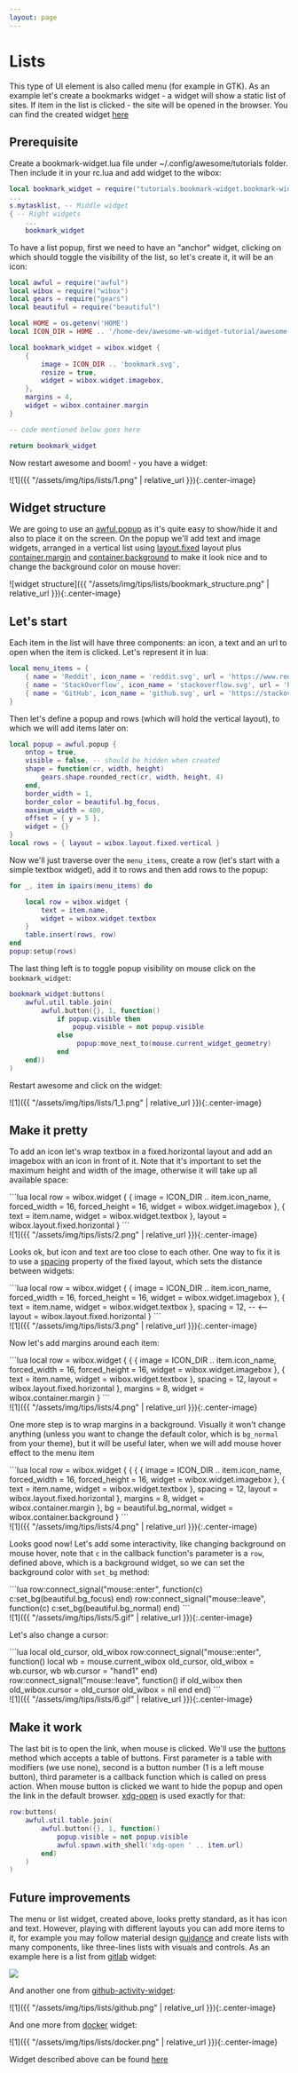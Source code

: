 ```yaml
---
layout: page
---
```


# Lists

This type of UI element is also called menu (for example in GTK).
As an example let's create a bookmarks widget - a widget will show a static list of sites. If item in the list is clicked - the site will be opened in the browser. You can find the created widget [here](https://github.com/streetturtle/awesome-wm-tutorials/tree/master/bookmark-widget)

## Prerequisite

Create a bookmark-widget.lua file under ~/.config/awesome/tutorials folder. Then include it in your rc.lua and add widget to the wibox:

```lua
local bookmark_widget = require("tutorials.bookmark-widget.bookmark-widget")
...
s.mytasklist, -- Middle widget
{ -- Right widgets
    ...
    bookmark_widget
```

To have a list popup, first we need to have an "anchor" widget, clicking on which should toggle the visibility of the list, so let's create it, it will be an icon:

```lua
local awful = require("awful")
local wibox = require("wibox")
local gears = require("gears")
local beautiful = require("beautiful")

local HOME = os.getenv('HOME')
local ICON_DIR = HOME .. '/home-dev/awesome-wm-widget-tutorial/awesome-wm-widgets/bookmark-widget/icons/'

local bookmark_widget = wibox.widget {
    {
        image = ICON_DIR .. 'bookmark.svg',
        resize = true,
        widget = wibox.widget.imagebox,
    },
    margins = 4,
    widget = wibox.container.margin
}

-- code mentioned below goes here

return bookmark_widget
```

Now restart awesome and boom! - you have a widget:

![1]({{ "/assets/img/tips/lists/1.png" | relative_url }}){:.center-image}

## Widget structure

We are going to use an [awful.popup](https://awesomewm.org/doc/api/classes/awful.popup.html) as it's quite easy to show/hide it and also to place it on the screen. On the popup we'll add text and image widgets, arranged in a vertical list using [layout.fixed](https://awesomewm.org/doc/api/classes/wibox.layout.fixed.html) layout plus [container.margin](https://awesomewm.org/doc/api/classes/wibox.container.margin.html) and [container.background](https://awesomewm.org/doc/api/classes/wibox.container.background.html) to make it look nice and to change the background color on mouse hover:

![widget structure]({{ "/assets/img/tips/lists/bookmark_structure.png" | relative_url }}){:.center-image}


## Let's start

Each item in the list will have three components: an icon, a text and an url to open when the item is clicked. Let's represent it in lua:

```lua
local menu_items = {
    { name = 'Reddit', icon_name = 'reddit.svg', url = 'https://www.reddit.com/' },
    { name = 'StackOverflow', icon_name = 'stackoverflow.svg', url = 'http://github.com/' },
    { name = 'GitHub', icon_name = 'github.svg', url = 'https://stackoverflow.com/' },
}
```

Then let's define a popup and rows (which will hold the vertical layout), to which we will add items later on:

```lua
local popup = awful.popup {
    ontop = true,
    visible = false, -- should be hidden when created
    shape = function(cr, width, height)
        gears.shape.rounded_rect(cr, width, height, 4)
    end,
    border_width = 1,
    border_color = beautiful.bg_focus,
    maximum_width = 400,
    offset = { y = 5 },
    widget = {}
}
local rows = { layout = wibox.layout.fixed.vertical }
```

Now we'll just traverse over the `menu_items`, create a row (let's start with a simple textbox widget), add it to rows and then add rows to the popup:

```lua
for _, item in ipairs(menu_items) do

    local row = wibox.widget {
        text = item.name,
        widget = wibox.widget.textbox
    }
    table.insert(rows, row)
end
popup:setup(rows)
```

The last thing left is to toggle popup visibility on mouse click on the `bookmark_widget`:

```lua
bookmark_widget:buttons(
    awful.util.table.join(
        awful.button({}, 1, function()
            if popup.visible then
                popup.visible = not popup.visible
            else
                 popup:move_next_to(mouse.current_widget_geometry)
            end
    end))
)
```

Restart awesome and click on the widget:

![1]({{ "/assets/img/tips/lists/1_1.png" | relative_url }}){:.center-image}

## Make it pretty

To add an icon let's wrap textbox in a fixed.horizontal layout and add an imagebox with an icon in front of it. Note that it's important to set the maximum height and width of the image, otherwise it will take up all available space:

<div class="row">
  <div class="col s6">
```lua
local row = wibox.widget {
    {
        image = ICON_DIR .. item.icon_name,
        forced_width = 16,
        forced_height = 16,
        widget = wibox.widget.imagebox
    },
    {
        text = item.name,
        widget = wibox.widget.textbox
    },
    layout = wibox.layout.fixed.horizontal
}
```
  </div>
  <div class="col s6">
![1]({{ "/assets/img/tips/lists/2.png" | relative_url }}){:.center-image}
  </div>
</div>


Looks ok, but icon and text are too close to each other. One way to fix it is to use a [spacing](https://awesomewm.org/doc/api/classes/wibox.layout.fixed.html#wibox.layout.fixed.spacing) property of the fixed layout, which sets the distance between widgets:

<div class="row">
  <div class="col s6">
```lua
local row = wibox.widget {
    {
        image = ICON_DIR .. item.icon_name,
        forced_width = 16,
        forced_height = 16,
        widget = wibox.widget.imagebox
    },
    {
        text = item.name,
        widget = wibox.widget.textbox
    },
    spacing = 12, -- <--
    layout = wibox.layout.fixed.horizontal
}
```
  </div>
  <div class="col s6">
![1]({{ "/assets/img/tips/lists/3.png" | relative_url }}){:.center-image}
  </div>
</div>

Now let's add margins around each item:

<div class="row">
  <div class="col s6">
```lua
local row = wibox.widget {
    {
        {
            image = ICON_DIR .. item.icon_name,
            forced_width = 16,
            forced_height = 16,
            widget = wibox.widget.imagebox
        },
        {
            text = item.name,
            widget = wibox.widget.textbox
        },
        spacing = 12,
        layout = wibox.layout.fixed.horizontal
    },
    margins = 8,
    widget = wibox.container.margin
}
```
  </div>
  <div class="col s6">
![1]({{ "/assets/img/tips/lists/4.png" | relative_url }}){:.center-image}
  </div>
</div>


One more step is to wrap margins in a background. Visually it won't change anything (unless you want to change the default color, which is `bg_normal` from your theme), but it will be useful later, when we will add mouse hover effect to the menu item

<div class="row">
  <div class="col s6">
```lua
local row = wibox.widget {
    {
        {
            {
                image = ICON_DIR .. item.icon_name,
                forced_width = 16,
                forced_height = 16,
                widget = wibox.widget.imagebox
            },
            {
                text = item.name,
                widget = wibox.widget.textbox
            },
            spacing = 12,
            layout = wibox.layout.fixed.horizontal
        },
        margins = 8,
        widget = wibox.container.margin
    },
    bg = beautiful.bg_normal,
    widget = wibox.container.background
}
```
  </div>
  <div class="col s6">
![1]({{ "/assets/img/tips/lists/4.png" | relative_url }}){:.center-image}
  </div>
</div>

Looks good now! Let's add some interactivity, like changing background on mouse hover, note that `c` in the callback function's parameter is a `row`, defined above, which is a background widget, so we can set the background color with `set_bg` method:

<div class="row">
  <div class="col s6">
```lua
row:connect_signal("mouse::enter", function(c) 
    c:set_bg(beautiful.bg_focus) 
end)
row:connect_signal("mouse::leave", function(c) 
    c:set_bg(beautiful.bg_normal) 
end)
```
  </div>
  <div class="col s6">
![1]({{ "/assets/img/tips/lists/5.gif" | relative_url }}){:.center-image}
  </div>
</div>

Let's also change a cursor:

<div class="row">
  <div class="col s6">
```lua
local old_cursor, old_wibox
row:connect_signal("mouse::enter", function()
    local wb = mouse.current_wibox
    old_cursor, old_wibox = wb.cursor, wb
    wb.cursor = "hand1"
end)
row:connect_signal("mouse::leave", function()
    if old_wibox then
        old_wibox.cursor = old_cursor
        old_wibox = nil
    end
end)
```
  </div>
  <div class="col s6">
![1]({{ "/assets/img/tips/lists/6.gif" | relative_url }}){:.center-image}
  </div>
</div>

## Make it work

The last bit is to open the link, when mouse is clicked. We'll use the [buttons](https://awesomewm.org/doc/api/classes/wibox.container.background.html#wibox.container.background:buttons) method which accepts a table of buttons. First parameter is a table with modifiers (we use none), second is a button number (1 is a left mouse button), third parameter is a callback function which is called on press action. When mouse button is clicked we want to hide the popup and open the link in the default browser. [xdg-open](https://linux.die.net/man/1/xdg-open) is used exactly for that:

```lua
row:buttons(
    awful.util.table.join(
        awful.button({}, 1, function()
            popup.visible = not popup.visible
            awful.spawn.with_shell('xdg-open ' .. item.url)
        end)
    )
)
```

## Future improvements

The menu or list widget, created above, looks pretty standard, as it has icon and text. However, playing with different layouts you can add more items to it, for example you may follow material design [guidance](https://material.io/components/lists#types) and create lists with many components, like three-lines lists with visuals and controls. As an example here is a list from [gitlab](https://github.com/streetturtle/awesome-wm-widgets/tree/master/gitlab-widget) widget:

![](https://github.com/streetturtle/awesome-wm-widgets/raw/master/gitlab-widget/screenshot.png)

And another one from [github-activity-widget](https://github.com/streetturtle/awesome-wm-widgets/tree/master/github-activity-widget):

![1]({{ "/assets/img/tips/lists/github.png" | relative_url }}){:.center-image}

And one more from [docker](https://github.com/streetturtle/awesome-wm-widgets/tree/master/docker-widget) widget:

![1]({{ "/assets/img/tips/lists/docker.png" | relative_url }}){:.center-image}

Widget described above can be found [here](https://github.com/streetturtle/awesome-wm-tutorials/tree/master/bookmark-widget)
